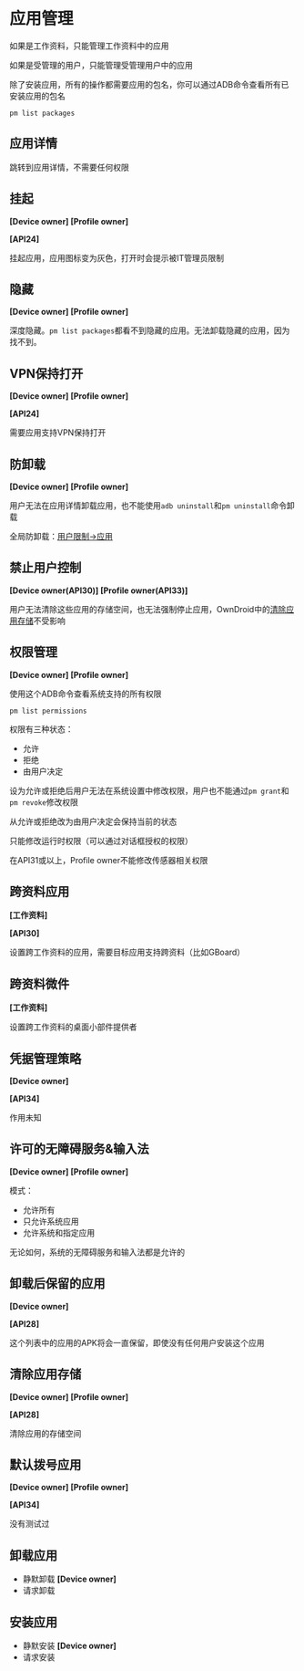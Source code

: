 # 应用管理

如果是工作资料，只能管理工作资料中的应用

如果是受管理的用户，只能管理受管理用户中的应用

除了安装应用，所有的操作都需要应用的包名，你可以通过ADB命令查看所有已安装应用的包名

```shell
pm list packages
```

## 应用详情

跳转到应用详情，不需要任何权限

## 挂起

**[Device owner] [Profile owner]**

**[API24]**

挂起应用，应用图标变为灰色，打开时会提示被IT管理员限制

## 隐藏

**[Device owner] [Profile owner]**

深度隐藏。`pm list packages`都看不到隐藏的应用。无法卸载隐藏的应用，因为找不到。

## VPN保持打开

**[Device owner] [Profile owner]**

**[API24]**

需要应用支持VPN保持打开

## 防卸载

**[Device owner] [Profile owner]**

用户无法在应用详情卸载应用，也不能使用`adb uninstall`和`pm uninstall`命令卸载

全局防卸载：[用户限制->应用](UserRestriction#应用)

## 禁止用户控制

**[Device owner(API30)] [Profile owner(API33)]**

用户无法清除这些应用的存储空间，也无法强制停止应用，OwnDroid中的[清除应用存储](#清除应用存储)不受影响

## 权限管理

**[Device owner] [Profile owner]**

使用这个ADB命令查看系统支持的所有权限

```shell
pm list permissions
```

权限有三种状态：

- 允许
- 拒绝
- 由用户决定

设为允许或拒绝后用户无法在系统设置中修改权限，用户也不能通过`pm grant`和`pm revoke`修改权限

从允许或拒绝改为由用户决定会保持当前的状态

只能修改运行时权限（可以通过对话框授权的权限）

在API31或以上，Profile owner不能修改传感器相关权限

## 跨资料应用

**[工作资料]**

**[API30]**

设置跨工作资料的应用，需要目标应用支持跨资料（比如GBoard）

## 跨资料微件

**[工作资料]**

设置跨工作资料的桌面小部件提供者

## 凭据管理策略

**[Device owner]**

**[API34]**

作用未知

## 许可的无障碍服务&输入法

**[Device owner] [Profile owner]**

模式：

- 允许所有
- 只允许系统应用
- 允许系统和指定应用

无论如何，系统的无障碍服务和输入法都是允许的

## 卸载后保留的应用

**[Device owner]**

**[API28]**

这个列表中的应用的APK将会一直保留，即使没有任何用户安装这个应用

## 清除应用存储

**[Device owner] [Profile owner]**

**[API28]**

清除应用的存储空间

## 默认拨号应用

**[Device owner] [Profile owner]**

**[API34]**

没有测试过

## 卸载应用

- 静默卸载 **[Device owner]**
- 请求卸载

## 安装应用

- 静默安装 **[Device owner]**
- 请求安装

